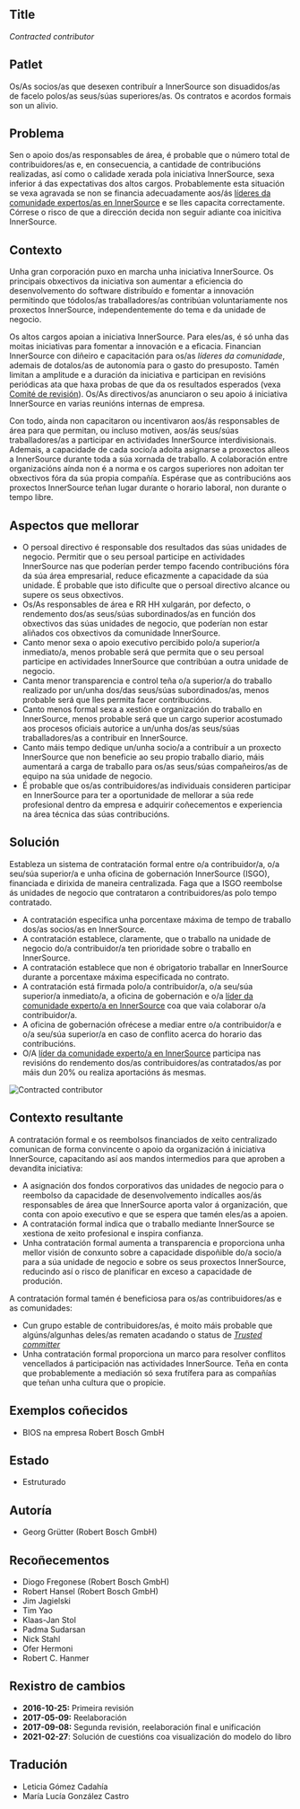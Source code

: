 ## Title

*Contracted contributor*

## Patlet

Os/As socios/as que desexen contribuír a InnerSource son disuadidos/as de facelo polos/as seus/súas superiores/as. Os contratos e acordos formais son un alivio.

## Problema

Sen o apoio dos/as responsables de área, é probable que o número total de contribuidores/as e, en consecuencia, a cantidade de contribucións realizadas, así como o calidade xerada pola iniciativa InnerSource, sexa inferior á das expectativas dos altos cargos. Probablemente esta situación se vexa agravada se non se financia adecuadamente aos/ás [líderes da comunidade expertos/as en InnerSource](./dedicated-community-leader.md) e se lles capacita correctamente. Córrese o risco de que a dirección decida non seguir adiante coa inicitiva InnerSource. 

## Contexto

Unha gran corporación puxo en marcha unha iniciativa InnerSource. Os principais obxectivos da iniciativa son aumentar a eficiencia do desenvolvemento do software distribuído e fomentar a innovación permitindo que tódolos/as traballadores/as contribúan voluntariamente nos proxectos InnerSource, independentemente do tema e da unidade de negocio. 

Os altos cargos apoian a iniciativa InnerSource. Para eles/as, é só unha das moitas iniciativas para fomentar a innovación e a eficacia. Financian InnerSource con diñeiro e capacitación para os/as *líderes da comunidade*, ademais de dotalos/as de autonomía para o gasto do presuposto. Tamén limitan a amplitude e a duración da iniciativa e participan en revisións periódicas ata que haxa probas de que da os resultados esperados (vexa [Comité de revisión](./review-committee.md)). Os/As directivos/as anunciaron o seu apoio á iniciativa InnerSource en varias reunións internas de empresa. 

Con todo, aínda non capacitaron ou incentivaron aos/ás responsables de área para que permitan, ou incluso motiven, aos/ás seus/súas traballadores/as a participar en actividades InnerSource interdivisionais. Ademais, a capacidade de cada socio/a adoita asignarse a proxectos alleos a InnerSource durante toda a súa xornada de traballo. A colaboración entre organizacións aínda non é a norma e os cargos superiores non adoitan ter obxectivos fóra da súa propia compañía. Espérase que as contribucións aos proxectos InnerSource teñan lugar durante o horario laboral, non durante o tempo libre. 

## Aspectos que mellorar

- O persoal directivo é responsable dos resultados das súas unidades de negocio. Permitir que o seu persoal participe en actividades InnerSource nas que poderían perder tempo facendo contribucións fóra da súa área empresarial, reduce eficazmente a capacidade da súa unidade. É probable que isto dificulte que o persoal directivo alcance ou supere os seus obxectivos. 
- Os/As responsables de área e RR HH xulgarán, por defecto, o rendemento dos/as seus/súas subordinados/as en función dos obxectivos das súas unidades de negocio, que poderían non estar aliñados cos obxectivos da comunidade InnerSource.
- Canto menor sexa o apoio executivo percibido polo/a superior/a inmediato/a, menos probable será que permita que o seu persoal participe en actividades InnerSource que contribúan a outra unidade de negocio. 
- Canta menor transparencia e control teña o/a superior/a do traballo realizado por un/unha dos/das seus/súas subordinados/as, menos probable será que lles permita facer contribucións. 
- Canto menos formal sexa a xestión e organización do traballo en InnerSource, menos probable será que un cargo superior acostumado aos procesos oficiais autorice a un/unha dos/as seus/súas traballadores/as a contribuír en InnerSource.
- Canto máis tempo dedique un/unha socio/a a contribuír a un proxecto InnerSource que non beneficie ao seu propio traballo diario, máis aumentará a carga de traballo para os/as seus/súas compañeiros/as de equipo na súa unidade de negocio. 
- É probable que os/as contribuidores/as individuais consideren participar en InnerSource para ter a oportunidade de mellorar a súa rede profesional dentro da empresa e adquirir coñecementos e experiencia na área técnica das súas contribucións. 

## Solución

Estableza un sistema de contratación formal entre o/a contribuidor/a, o/a seu/súa superior/a e unha oficina de gobernación InnerSource (ISGO), financiada e dirixida de maneira centralizada. Faga que a ISGO reembolse ás unidades de negocio que contrataron a contribuidores/as polo tempo contratado. 

- A contratación especifica unha porcentaxe máxima de tempo de traballo dos/as socios/as en InnerSource. 
- A contratación establece, claramente, que o traballo na unidade de negocio do/a contribuidor/a ten prioridade sobre o traballo en InnerSource.
- A contratación establece que non é obrigatorio traballar en InnerSource durante a porcentaxe máxima especificada no contrato. 
- A contratación está firmada polo/a contribuidor/a, o/a seu/súa superior/a inmediato/a, a oficina de gobernación e o/a [líder da comunidade experto/a en InnerSource](./dedicated-community-leader.md) coa que vaia colaborar o/a contribuidor/a. 
- A oficina de gobernación ofrécese a mediar entre o/a contribuidor/a e o/a seu/súa superior/a en caso de conflito acerca do horario das contribucións. 
- O/A [líder da comunidade experto/a en InnerSource](./dedicated-community-leader.md) participa nas revisións do rendemento dos/as contribuidores/as contratados/as por máis dun 20% ou realiza aportacións ás mesmas. 

![*Contracted contributor*](../../../assets/img/contracted-contributor.png)

## Contexto resultante

A contratación formal e os reembolsos financiados de xeito centralizado comunican de forma convincente o apoio da organización á iniciativa InnerSource, capacitando así aos mandos intermedios para que aproben a devandita iniciativa: 

- A asignación dos fondos corporativos das unidades de negocio para o reembolso da capacidade de desenvolvemento indícalles aos/ás responsables de área que InnerSource aporta valor á organización, que conta con apoio executivo e que se espera que tamén eles/as a apoien. 
- A contratación formal indica que o traballo mediante InnerSource se xestiona de xeito profesional e inspira confianza. 
- Unha contratación formal aumenta a transparencia e proporciona unha mellor visión de conxunto sobre a capacidade dispoñible do/a socio/a para a súa unidade de negocio e sobre os seus proxectos InnerSource, reducindo así o risco de planificar en exceso a capacidade de produción. 

A contratación formal tamén é beneficiosa para os/as contribuidores/as e as comunidades: 

- Cun grupo estable de contribuidores/as, é moito máis probable que algúns/algunhas deles/as rematen acadando o status de  [*Trusted committer*](./trusted-committer.md)
- Unha contratación formal proporciona un marco para resolver conflitos vencellados á participación nas actividades InnerSource. Teña en conta que probablemente a mediación só sexa frutífera para as compañías que teñan unha cultura que o propicie. 

## Exemplos coñecidos

- BIOS na empresa Robert Bosch GmbH

## Estado

- Estruturado

## Autoría

- Georg Grütter (Robert Bosch GmbH)

## Recoñecementos

- Diogo Fregonese (Robert Bosch GmbH)
- Robert Hansel (Robert Bosch GmbH)
- Jim Jagielski
- Tim Yao
- Klaas-Jan Stol
- Padma Sudarsan
- Nick Stahl
- Ofer Hermoni
- Robert C. Hanmer

## Rexistro de cambios

- **2016-10-25:** Primeira revisión
- **2017-05-09:** Reelaboración
- **2017-09-08:** Segunda revisión, reelaboración final e unificación
- **2021-02-27**: Solución de cuestións coa visualización do modelo do libro

## Tradución

- Leticia Gómez Cadahía
- María Lucía González Castro